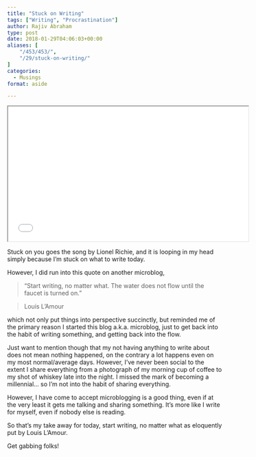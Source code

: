 ```yaml
---
title: "Stuck on Writing"
tags: ["Writing", "Procrastination"]
author: Rajiv Abraham
type: post
date: 2018-01-29T04:06:03+00:00
aliases: [
    "/453/453/",
    "/29/stuck-on-writing/"
]
categories:
  - Musings
format: aside

---
```

<p style="text-align: left;">
  <iframe src="//www.youtube.com/embed/nYHMZqt8uUM" width="560" height="314" allowfullscreen="allowfullscreen"></iframe>
</p>

<p style="text-align: left;">
  Stuck on you goes the song by Lionel Richie, and it is looping in my head simply because I&#8217;m stuck on what to write today.
</p>

<p style="text-align: left;">
  However, I did run into this quote on another microblog,
</p>

> &#8220;Start writing, no matter what. The water does not flow until the faucet is turned on.&#8221;
  
> Louis L&#8217;Amour

<p style="text-align: left;">
  which not only put things into perspective succinctly, but reminded me of the primary reason I started this blog a.k.a. microblog, just to get back into the habit of writing something, and getting back into the flow.
</p>

<p style="text-align: left;">
  Just want to mention though that my not having anything to write about does not mean nothing happened, on the contrary a lot happens even on my most normal/average days. However, I&#8217;ve never been social to the extent I share everything from a photograph of my morning cup of coffee to my shot of whiskey late into the night. I missed the mark of becoming a millennial… so I&#8217;m not into the habit of sharing everything.
</p>

<p style="text-align: left;">
  However, I have come to accept microblogging is a good thing, even if at the very least it gets me talking and sharing something. It&#8217;s more like I write for myself, even if nobody else is reading.
</p>

<p style="text-align: left;">
  So that&#8217;s my take away for today, start writing, no matter what as eloquently put by Louis L&#8217;Amour.
</p>

<p style="text-align: left;">
  Get gabbing folks!
</p>